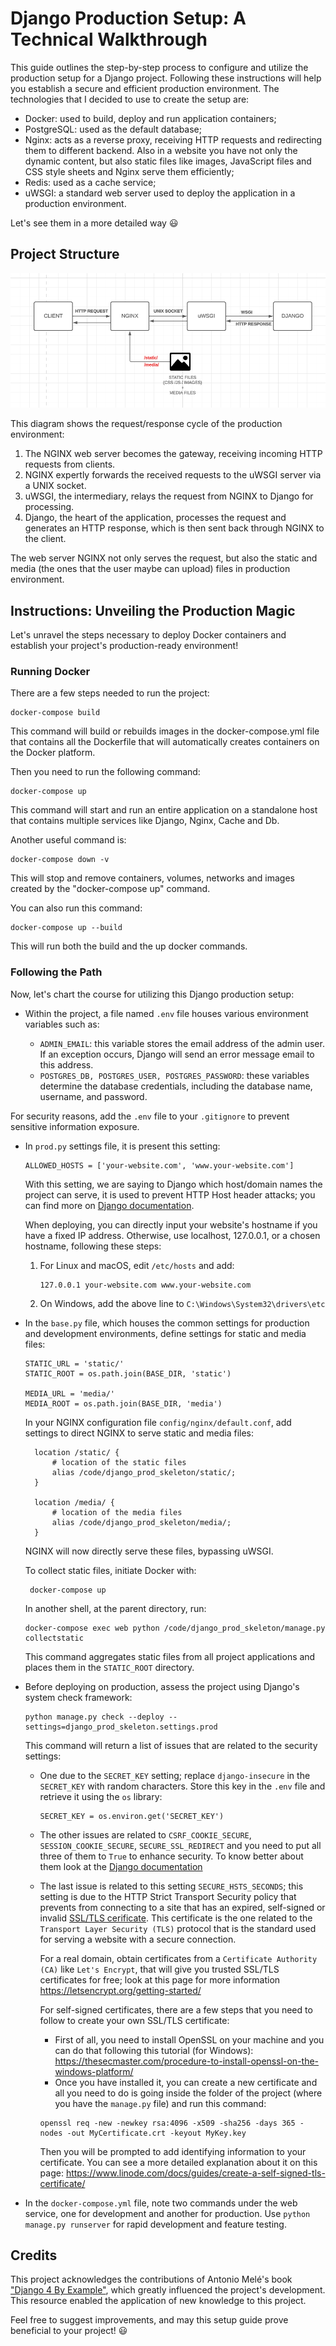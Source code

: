 # Django Production Setup: A Technical Walkthrough

This guide outlines the step-by-step process to configure and utilize the production setup for a Django project. Following these instructions will help you establish a secure and efficient production environment. The technologies that I decided to use to create the setup are:
  - Docker: used to build, deploy and run application containers;
  - PostgreSQL: used as the default database;
  - Nginx: acts as a reverse proxy, receiving HTTP requests and redirecting them to different backend. Also in a website you have not only the dynamic content, but also static files like images, JavaScript files and CSS style sheets and Nginx serve them efficiently;
  - Redis: used as a cache service;
  - uWSGI: a standard web server used to deploy the application in a production environment.

Let's see them in a more detailed way :smiley:

## Project Structure

![Alt text](django_prod_skeleton/static/image_readme/Client_Server_Django_Prod_Skeleton.png)

This diagram shows the request/response cycle of the production environment:
  1. The NGINX web server becomes the gateway, receiving incoming HTTP requests from clients.
  2. NGINX expertly forwards the received requests to the uWSGI server via a UNIX socket.
  3. uWSGI, the intermediary, relays the request from NGINX to Django for processing.
  4. Django, the heart of the application, processes the request and generates an HTTP response, which is then sent back        through NGINX to the client.

The web server NGINX not only serves the request, but also the static and media (the ones that the user maybe can upload) files in production environment. 

## Instructions: Unveiling the Production Magic

Let's unravel the steps necessary to deploy Docker containers and establish your project's production-ready environment! 

### Running Docker 

There are a few steps needed to run the project: 

    docker-compose build

This command will build or rebuilds images in the docker-compose.yml file that contains all the Dockerfile that will automatically creates containers on the Docker platform.

Then you need to run the following command:

    docker-compose up

This command will start and run an entire application on a standalone host that contains multiple services like Django, Nginx, Cache and Db.

Another useful command is:

    docker-compose down -v

This will stop and remove containers, volumes, networks and images created by the "docker-compose up" command.

You can also run this command:

    docker-compose up --build

This will run both the build and the up docker commands.

### Following the Path

Now, let's chart the course for utilizing this Django production setup:

- Within the project, a file named `.env` file houses various environment variables such as:
  
  - `ADMIN_EMAIL`: this variable stores the email address of the admin user. If an exception occurs, Django will send an error message email to this address.
  - `POSTGRES_DB, POSTGRES_USER, POSTGRES_PASSWORD`: these variables determine the database credentials, including the database name, username, and password.

For security reasons, add the  `.env` file to your `.gitignore` to prevent sensitive information exposure.

- In `prod.py` settings file, it is present this setting:

    ```
   ALLOWED_HOSTS = ['your-website.com', 'www.your-website.com']
    ```

  With this setting, we are saying to Django which host/domain names the project can serve, it is used to prevent HTTP Host header attacks; you can find more on [Django documentation](https://docs.djangoproject.com/en/4.2/ref/settings/). 
  
  When deploying, you can directly input your website's hostname if you have a fixed IP address. Otherwise, use localhost, 127.0.0.1, or a chosen hostname, following these steps:
  
    1. For Linux and macOS, edit `/etc/hosts` and add:
       ```
       127.0.0.1 your-website.com www.your-website.com
       ```
    2. On Windows, add the above line to `C:\Windows\System32\drivers\etc`

 - In the `base.py` file, which houses the common settings for production and development environments, define settings for static and media files:
      ```
      STATIC_URL = 'static/' 
      STATIC_ROOT = os.path.join(BASE_DIR, 'static')

      MEDIA_URL = 'media/'
      MEDIA_ROOT = os.path.join(BASE_DIR, 'media')
      ```
    In your NGINX configuration file `config/nginx/default.conf`, add settings to direct NGINX to serve static and media files:
   
      ```
        location /static/ {
            # location of the static files
            alias /code/django_prod_skeleton/static/;
        }

        location /media/ { 
            # location of the media files
            alias /code/django_prod_skeleton/media/;
        }
      ```

    NGINX will now directly serve these files, bypassing uWSGI.

    To collect static files, initiate Docker with:

        docker-compose up
        

   In another shell, at the parent directory, run:

      ```
      docker-compose exec web python /code/django_prod_skeleton/manage.py collectstatic
      ```

    This command aggregates static files from all project applications and places them in the `STATIC_ROOT` directory.
 
 - Before deploying on production, assess the project using Django's system check framework:
   
      ```
      python manage.py check --deploy --settings=django_prod_skeleton.settings.prod
      ```
    This command will return a list of issues that are related to the security settings:

    - One due to the `SECRET_KEY` setting; replace `django-insecure` in the `SECRET_KEY` with random characters. Store this key in the `.env` file and retrieve it using the `os` library:
          
          SECRET_KEY = os.environ.get('SECRET_KEY')
          
    - The other issues are related to `CSRF_COOKIE_SECURE`, `SESSION_COOKIE_SECURE`, `SECURE_SSL_REDIRECT` and you need to put all three of them to `True` to enhance security. To know better about them look at the [Django documentation](https://docs.djangoproject.com/en/4.2/ref/settings/)

    - The last issue is related to this setting `SECURE_HSTS_SECONDS`; this setting is due to the HTTP Strict Transport Security policy that prevents from connecting to a site that has an expired, self-signed or invalid [SSL/TLS cerificate](https://aws.amazon.com/it/what-is/ssl-certificate/#:~:text=SSL%2FTLS%20stands%20for%20secure,using%20the%20SSL%2FTLS%20protocol.). This certificate is the one related to the `Transport Layer Security (TLS)` protocol that is the standard used for serving a website with a secure connection. 
    
      For a real domain, obtain certificates from a `Certificate Authority (CA)` like `Let's Encrypt`, that will give you trusted SSL/TLS certificates for free; look at this page for more information https://letsencrypt.org/getting-started/ 

      For self-signed certificates, there are a few steps that you need to follow to create your own SSL/TLS certificate:
        - First of all, you need to install OpenSSL on your machine and you can do that following this tutorial (for Windows): 
        https://thesecmaster.com/procedure-to-install-openssl-on-the-windows-platform/
        - Once you have installed it, you can create a new certificate and all you need to do is going inside the folder of the project (where you have the `manage.py` file) and run this command: 

        ```
        openssl req -new -newkey rsa:4096 -x509 -sha256 -days 365 -nodes -out MyCertificate.crt -keyout MyKey.key
        ```

        Then you will be prompted to add identifying information to your certificate. You can see a more detailed explanation about it on this page: https://www.linode.com/docs/guides/create-a-self-signed-tls-certificate/
  
  - In the `docker-compose.yml` file, note two commands under the web service, one for development and another for production. Use `python manage.py runserver` for rapid development and feature testing.

## Credits

This project acknowledges the contributions of Antonio Melé's book ["Django 4 By Example"](https://djangobyexample.com/), which greatly influenced the project's development. This resource enabled the application of new knowledge to this project.

Feel free to suggest improvements, and may this setup guide prove beneficial to your project! 😃












